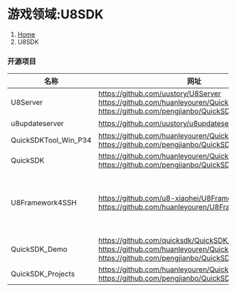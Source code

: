 # 游戏领域:U8SDK

<ol class="breadcrumb"><li><a href="/">Home</a></li><li class="active">U8SDK</li></ol>

### 开源项目
|名称|网址|语言|说明|
|------|------|------|------|
|U8Server|https://github.com/uustory/U8Server<br />https://github.com/huanleyouren/QuickSDK_Server<br />https://github.com/pengjianbo/QuickSDK_Server|Java|U8SDK服务器端（统一渠道SDK接入用户中心和支付中心）|
|u8updateserver|https://github.com/uustory/u8updateserver|Java|U8SDK 渠道SDK更新服务器|
|QuickSDKTool_Win_P34|https://github.com/huanleyouren/QuickSDKTool_Win_P34<br />https://github.com/pengjianbo/QuickSDKTool_Win_P34|Python|U8SDK打包工具|
|QuickSDK|https://github.com/huanleyouren/QuickSDK<br />https://github.com/pengjianbo/QuickSDK|Android|U8SDK 框架|
|U8Framework4SSH|https://github.com/u8-xiaohei/U8Framework4SSH<br />https://github.com/huanleyouren/U8Framework4SSH|Java|U8Server中使用的SSH2(Struts2+Spring3+Hibernate4)框架，包括U8Server集成好的配置文件，以及抽象出来的一些通用组件，使得基于J2EE框架开发的同学可以快速展开工作|
|QuickSDK_Demo|https://github.com/quicksdk/QuickSDK_Demo<br />https://github.com/huanleyouren/QuickSDK_Demo<br />https://github.com/pengjianbo/QuickSDK_Demo|多语言|范例|
|QuickSDK_Projects|https://github.com/huanleyouren/QuickSDK_Projects<br />https://github.com/pengjianbo/QuickSDK_Projects|Android|腾讯SDK插件|

